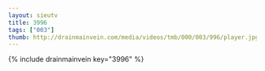 ```yaml
--- 
layout: sieutv
title: 3996
tags: ["003"]
thumb: http://drainmainvein.com/media/videos/tmb/000/003/996/player.jpg
---
```

{% include drainmainvein key="3996" %} 

